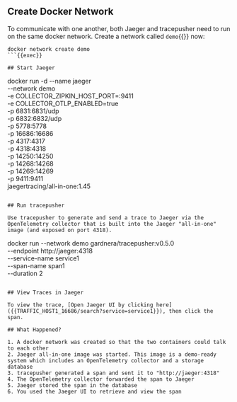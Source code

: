 ## Create Docker Network

To communicate with one another, both Jaeger and tracepusher need to run on the same docker network. Create a network called `demo`{{}} now:

```
docker network create demo
```{{exec}}

## Start Jaeger

```
docker run -d --name jaeger \
  --network demo \
  -e COLLECTOR_ZIPKIN_HOST_PORT=:9411 \
  -e COLLECTOR_OTLP_ENABLED=true \
  -p 6831:6831/udp \
  -p 6832:6832/udp \
  -p 5778:5778 \
  -p 16686:16686 \
  -p 4317:4317 \
  -p 4318:4318 \
  -p 14250:14250 \
  -p 14268:14268 \
  -p 14269:14269 \
  -p 9411:9411 \
  jaegertracing/all-in-one:1.45
```{{exec}}

## Run tracepusher

Use tracepusher to generate and send a trace to Jaeger via the OpenTelemetry collector that is built into the Jaeger "all-in-one" image (and exposed on port 4318).

```
docker run --network demo gardnera/tracepusher:v0.5.0 \
  --endpoint http://jaeger:4318 \
  --service-name service1 \
  --span-name span1 \
  --duration 2
```{{exec}}

## View Traces in Jaeger

To view the trace, [Open Jaeger UI by clicking here]({{TRAFFIC_HOST1_16686/search?service=service1}}), then click the span.

## What Happened?

1. A docker network was created so that the two containers could talk to each other
2. Jaeger all-in-one image was started. This image is a demo-ready system which includes an OpenTelemetry collector and a storage database
3. tracepusher generated a span and sent it to "http://jaeger:4318"
4. The OpenTelemetry collector forwarded the span to Jaeger
5. Jaeger stored the span in the database
6. You used the Jaeger UI to retrieve and view the span